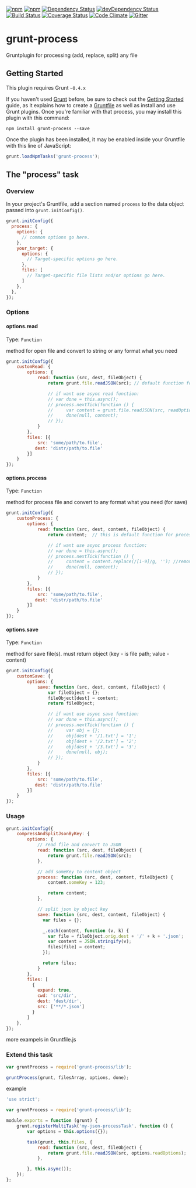 [![npm](http://img.shields.io/npm/v/grunt-process.svg?style=flat-square)](https://www.npmjs.com/package/grunt-process)
[![npm](http://img.shields.io/npm/l/grunt-process.svg?style=flat-square)](http://opensource.org/licenses/MIT)
[![Dependency Status](https://david-dm.org/aliaksandr-pasynkau/grunt-process.svg?style=flat-square)](https://david-dm.org/aliaksandr-pasynkau/grunt-process)
[![devDependency Status](https://david-dm.org/aliaksandr-pasynkau/grunt-process/dev-status.svg?style=flat-square)](https://david-dm.org/aliaksandr-pasynkau/grunt-process#info=devDependencies)
[![Build Status](https://travis-ci.org/aliaksandr-pasynkau/grunt-process.svg?branch=master&style=flat-square)](https://travis-ci.org/aliaksandr-pasynkau/grunt-process)
[![Coverage Status](https://img.shields.io/coveralls/aliaksandr-pasynkau/grunt-process.svg?style=flat-square)](https://coveralls.io/r/aliaksandr-pasynkau/grunt-process?branch=master)
[![Code Climate](https://codeclimate.com/github/aliaksandr-pasynkau/grunt-process/badges/gpa.svg)](https://codeclimate.com/github/aliaksandr-pasynkau/grunt-process)
[![Gitter](https://badges.gitter.im/Join%20Chat.svg)](https://gitter.im/aliaksandr-pasynkau/grunt-process?utm_source=badge&utm_medium=badge&utm_campaign=pr-badge&utm_content=badge)

# grunt-process

Gruntplugin for processing (add, replace, split) any file

## Getting Started
This plugin requires Grunt `~0.4.x`

If you haven't used [Grunt](http://gruntjs.com/) before, be sure to check out the [Getting Started](http://gruntjs.com/getting-started) guide, as it explains how to create a [Gruntfile](http://gruntjs.com/sample-gruntfile) as well as install and use Grunt plugins. Once you're familiar with that process, you may install this plugin with this command:

```shell
npm install grunt-process --save
```

Once the plugin has been installed, it may be enabled inside your Gruntfile with this line of JavaScript:

```js
grunt.loadNpmTasks('grunt-process');
```

## The "process" task

### Overview
In your project's Gruntfile, add a section named `process` to the data object passed into `grunt.initConfig()`.

```js
grunt.initConfig({
  process: {
    options: {
      // common options go here.
    },
    your_target: {
      options: {
        // Target-specific options go here.
      },
      files: [
        // Target-specific file lists and/or options go here.
      ]
    },
  },
});
```

### Options

#### options.read
Type: `Function`

method for open file and convert to string or any format what you need
```js
grunt.initConfig({
    customRead: {
        options: {
            read: function (src, dest, fileObject) {
                return grunt.file.readJSON(src); // default function for read

                // if want use async read function:
                // var done = this.async();
                // process.nextTick(function () {
                //     var content = grunt.file.readJSON(src, readOptions);
                //     done(null, content);
                // });
            }
        },
        files: [{
            src: 'some/path/to.file',
           dest: 'distr/path/to.file'
        }]
    }
});
```

#### options.process
Type: `Function`

method for process file and convert to any format what you need (for save)
```js
grunt.initConfig({
    customProcess: {
        options: {
            read: function (src, dest, content, fileObject) {
                return content;  // this is default function for process

                // if want use async process function:
                // var done = this.async();
                // process.nextTick(function () {
                //     content = content.replace(/[1-9]/g, ''); //remove all numbers for example
                //     done(null, content);
                // });
            }
        },
        files: [{
            src: 'some/path/to.file',
           dest: 'distr/path/to.file'
        }]
    }
});
```

#### options.save
Type: `Function`

method for save file(s). must return object (key - is file path; value - content)
```js
grunt.initConfig({
    customSave: {
        options: {
            save: function (src, dest, content, fileObject) {
                var fileObject = {};
                fileObject[dest] = content;
                return fileObject;

                // if want use async save function:
                // var done = this.async();
                // process.nextTick(function () {
                //     var obj = {};
                //     obj[dest + '/1.txt'] = '1';
                //     obj[dest + '/2.txt'] = '2';
                //     obj[dest + '/3.txt'] = '3';
                //     done(null, obj);
                // });
            }
        },
        files: [{
            src: 'some/path/to.file',
           dest: 'distr/path/to.file'
        }]
    }
});
```

### Usage
```js
grunt.initConfig({
    compressAndSplitJsonByKey: {
        options: {
            // read file and convert to JSON
            read: function (src, dest, fileObject) {
                return grunt.file.readJSON(src);
            },

            // add someKey to content object
            process: function (src, dest, content, fileObject) {
                content.someKey = 123;

                return content;
            },

            // split json by object key
            save: function (src, dest, content, fileObject) {
              var files = {};

              _.each(content, function (v, k) {
                var file = fileObject.orig.dest + '/' + k + '.json';
                var content = JSON.stringify(v);
                files[file] = content;
              });

              return files;
            }
        },
        files: [
          {
            expand: true,
            cwd: 'src/dir',
            dest: 'dest/dir',
            src: ['**/*.json']
          }
        ]
    },
});
```

more exampels in Gruntfile.js


### Extend this task

```js
var gruntProcess = require('grunt-process/lib');

gruntProcess(grunt, filesArray, options, done);
```

example
```js
'use strict';

var gruntProcess = require('grunt-process/lib');

module.exports = function (grunt) {
	grunt.registerMultiTask('my-json-processTask', function () {
	    var options = this.options({});

		task(grunt, this.files, {
		    read: function (src, dest, fileObject) {
		        return grunt.file.readJSON(src, options.readOptions);
		    },

		}, this.async());
	});
};
```
